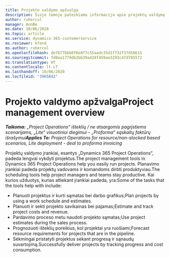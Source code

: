```yaml
---
title: Projekto valdymo apžvalga
description: Šioje temoje pateikiama informacija apie projektų valdymą „Dynamics 365 Project Operations“.
author: ruhercul
manager: AnnBe
ms.date: 10/06/2020
ms.topic: article
ms.service: dynamics-365-customerservice
ms.reviewer: kfend
ms.author: ruhercul
ms.openlocfilehash: de7b77bbb0f6e8f7c55aadc35d1f732f37d56615
ms.sourcegitcommit: fd8ea1779db2bb39a428f459ae3293c4fd785572
ms.translationtype: HT
ms.contentlocale: lt-LT
ms.lasthandoff: 10/06/2020
ms.locfileid: "3965842"
---
```

# <a name="project-management-overview"></a><span data-ttu-id="33a51-103">Projekto valdymo apžvalga</span><span class="sxs-lookup"><span data-stu-id="33a51-103">Project management overview</span></span>

<span data-ttu-id="33a51-104">_**Taikoma:** „Project Operations“ išteklių / ne atsargomis pagrįstiems scenarijams, „Lite“ visuotiniui diegimui – „Proforma“ sąskaitų faktūrų išrašymui_</span><span class="sxs-lookup"><span data-stu-id="33a51-104">_**Applies To:** Project Operations for resource/non-stocked based scenarios, Lite deployment - deal to proforma invoicing_</span></span>

<span data-ttu-id="33a51-105">Projektų valdymo įrankiai, esantys „Dynamics 365 Project Operations“, padeda lengvai vykdyti projektus.</span><span class="sxs-lookup"><span data-stu-id="33a51-105">The project management tools in Dynamics 365 Project Operations help you easily run projects.</span></span> <span data-ttu-id="33a51-106">Planavimo įrankiai padeda projektų vadovams ir komandoms dirbti produktyviau.</span><span class="sxs-lookup"><span data-stu-id="33a51-106">The scheduling tools help project managers and teams stay productive.</span></span> <span data-ttu-id="33a51-107">Kai kurios užduotys, kurias atliekant įrankiai padeda, yra:</span><span class="sxs-lookup"><span data-stu-id="33a51-107">Some of the tasks that the tools help with include:</span></span>

- <span data-ttu-id="33a51-108">Planuoti projektus ir kurti sąmatas bei darbo grafikus;</span><span class="sxs-lookup"><span data-stu-id="33a51-108">Plan projects by using a work schedule and estimates.</span></span>
- <span data-ttu-id="33a51-109">Planuoti ir sekti projekto savikainas bei pajamas;</span><span class="sxs-lookup"><span data-stu-id="33a51-109">Estimate and track project costs and revenue.</span></span>
- <span data-ttu-id="33a51-110">Pardavimo proceso metu naudoti projekto sąmatas;</span><span class="sxs-lookup"><span data-stu-id="33a51-110">Use project estimates during the sales process.</span></span>
- <span data-ttu-id="33a51-111">Prognozuoti išteklių poreikius, kol projektai yra ruošiami;</span><span class="sxs-lookup"><span data-stu-id="33a51-111">Forecast resource requirements for projects that are in the pipeline.</span></span>
- <span data-ttu-id="33a51-112">Sėkmingai pristatyti projektus sekant progresą ir sąnaudų suvartojimą.</span><span class="sxs-lookup"><span data-stu-id="33a51-112">Successfully deliver projects by tracking progress and cost consumption.</span></span>
